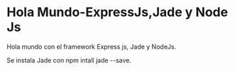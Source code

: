 # Hola Mundo-ExpressJs,Jade y Node Js
Hola mundo con el framework Express js, Jade y NodeJs.

Se instala Jade con npm intall jade --save.
